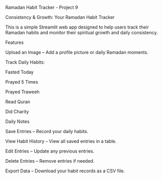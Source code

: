 Ramadan Habit Tracker - Project 9

Consistency & Growth: Your Ramadan Habit Tracker

This is a simple Streamlit web app designed to help users track their Ramadan habits and monitor their spiritual growth and daily consistency.

Features

Upload an Image – Add a profile picture or daily Ramadan moments.

Track Daily Habits:

Fasted Today

Prayed 5 Times

Prayed Traweeh

Read Quran

Did Charity

Daily Notes

Save Entries – Record your daily habits.

View Habit History – View all saved entries in a table.

Edit Entries – Update any previous entries.

Delete Entries – Remove entries if needed.

Export Data – Download your habit records as a CSV file.
